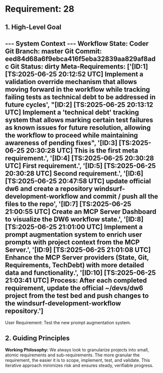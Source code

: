 # Requirement: 28

## 1. High-Level Goal

--- System Context ---
Workflow State: Coder
Git Branch: master
Git Commit: eed84d68a6f9ebca416f5eba32839aa829af8adc
Git Status: dirty
Meta-Requirements: ['[ID:1] [TS:2025-06-25 20:12:52 UTC] Implement a validation override mechanism that allows moving forward in the workflow while tracking failing tests as technical debt to be addressed in future cycles', "[ID:2] [TS:2025-06-25 20:13:12 UTC] Implement a 'technical debt' tracking system that allows marking certain test failures as known issues for future resolution, allowing the workflow to proceed while maintaining awareness of pending fixes", '[ID:3] [TS:2025-06-25 20:30:28 UTC] This is the first meta requirement.', '[ID:4] [TS:2025-06-25 20:30:28 UTC] First requirement.', '[ID:5] [TS:2025-06-25 20:30:28 UTC] Second requirement.', '[ID:6] [TS:2025-06-25 20:47:58 UTC] update official dw6 and create a repository windsurf-development-workflow and commit / push all the files to the repo', '[ID:7] [TS:2025-06-25 21:00:55 UTC] Create an MCP Server Dashboard to visualize the DW6 workflow state.', '[ID:8] [TS:2025-06-25 21:01:00 UTC] Implement a prompt augmentation system to enrich user prompts with project context from the MCP Server.', '[ID:9] [TS:2025-06-25 21:01:08 UTC] Enhance the MCP Server providers (State, Git, Requirements, TechDebt) with more detailed data and functionality.', '[ID:10] [TS:2025-06-25 21:03:41 UTC] Process: After each completed requirement, update the official ~/devs/dw6 project from the test bed and push changes to the windsurf-development-workflow repository.']
----------------------

User Requirement: Test the new prompt augmentation system.

## 2. Guiding Principles

**Working Philosophy:** We always look to granularize projects into small, atomic requirements and sub-requirements. The more granular the requirement, the easier it is to scope, implement, test, and validate. This iterative approach minimizes risk and ensures steady, verifiable progress.
